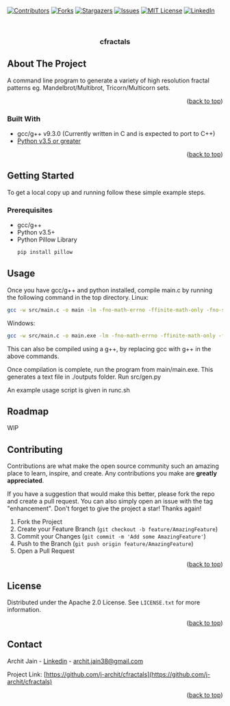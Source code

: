<div id="top"></div>
<!--
*** Thanks for checking out the Best-README-Template. If you have a suggestion
*** that would make this better, please fork the repo and create a pull request
*** or simply open an issue with the tag "enhancement".
*** Don't forget to give the project a star!
*** Thanks again! Now go create something AMAZING! :D
-->

<!-- PROJECT SHIELDS -->
<!--
*** I'm using markdown "reference style" links for readability.
*** Reference links are enclosed in brackets [ ] instead of parentheses ( ).
*** See the bottom of this document for the declaration of the reference variables
*** for contributors-url, forks-url, etc. This is an optional, concise syntax you may use.
*** https://www.markdownguide.org/basic-syntax/#reference-style-links
-->
[![Contributors][contributors-shield]][contributors-url]
[![Forks][forks-shield]][forks-url]
[![Stargazers][stars-shield]][stars-url]
[![Issues][issues-shield]][issues-url]
[![MIT License][license-shield]][license-url]
[![LinkedIn][linkedin-shield]][linkedin-url]



<!-- PROJECT LOGO -->
<br />
<div align="center">
  <a href="https://github.com/j-archit/cfractals/">
    <!-- <img src="images/logo.png" alt="Logo" width="80" height="80"> -->
  </a>

<h3 align="center">cfractals</h3>

  <p align="center">
    <!--
    <br />
    <a href="https://github.com/j-archit/cfractals"><strong>Explore the docs »</strong></a>
    <br />
    <br />
    <a href="https://github.com/j-archit/cfractals">View Demo</a>
    ·
    <a href="https://github.com/j-archit/cfractals/issues">Report Bug</a>
    ·
    <a href="https://github.com/j-archit/cfractals/issues">Request Feature</a>
    -->
  </p>
</div>

<!-- TABLE OF CONTENTS -->
<!--
<details>
  <summary>Table of Contents</summary>
  <ol>
    <li>
      <a href="#about-the-project">About The Project</a>
      <ul>
        <li><a href="#built-with">Built With</a></li>
      </ul>
    </li>
    <li>
      <a href="#getting-started">Getting Started</a>
      <ul>
        <li><a href="#prerequisites">Prerequisites</a></li>
        <li><a href="#installation">Installation</a></li>
      </ul>
    </li>
    <li><a href="#usage">Usage</a></li>
    <li><a href="#roadmap">Roadmap</a></li>
    <li><a href="#contributing">Contributing</a></li>
    <li><a href="#license">License</a></li>
    <li><a href="#contact">Contact</a></li>
    <li><a href="#acknowledgments">Acknowledgments</a></li>
  </ol>
</details>
-->



<!-- ABOUT THE PROJECT -->
## About The Project
A command line program to generate a variety of high resolution fractal patterns eg. Mandelbrot/Multibrot, Tricorn/Multicorn sets.
<!--
[![Product Name Screen Shot][product-screenshot]](https://example.com)

Here's a blank template to get started: To avoid retyping too much info. Do a search and replace with your text editor for the following: `github_username`, `cfractals`, `twitter_handle`, `linkedin_username`, `email`, `email_client`, `project_title`, `project_description`
-->
<p align="right">(<a href="#top">back to top</a>)</p>



### Built With

* gcc/g++ v9.3.0 (Currently written in C and is expected to port to C++)
* [Python v3.5 or greater](https://www.python.org/)
<!--
* [Next.js](https://nextjs.org/)
* [React.js](https://reactjs.org/)
* [Vue.js](https://vuejs.org/)
* [Angular](https://angular.io/)
* [Svelte](https://svelte.dev/)
* [Laravel](https://laravel.com)
* [Bootstrap](https://getbootstrap.com)
* [JQuery](https://jquery.com)
-->
<p align="right">(<a href="#top">back to top</a>)</p>


<!-- GETTING STARTED -->
## Getting Started

To get a local copy up and running follow these simple example steps.

### Prerequisites

<!--This is an example of how to list things you need to use the software and how to install them.-->
* gcc/g++
  <!--
  ```sh
  npm install npm@latest -g
  ```
  -->
* Python v3.5+
* Python Pillow Library
  ```sh
  pip install pillow
  ```
<!--
### Installation

1. Get a free API Key at [https://example.com](https://example.com)
2. Clone the repo
   ```sh
   git clone https://github.com/j-archit/cfractals.git
   ```
3. Install NPM packages
   ```sh
   npm install
   ```
4. Enter your API in `config.js`
   ```js
   const API_KEY = 'ENTER YOUR API';
   ```

<p align="right">(<a href="#top">back to top</a>)</p>
-->


<!-- USAGE EXAMPLES -->
## Usage
Once you have gcc/g++ and python installed, compile main.c by running the following command in the top directory.
Linux:
  ```sh
  gcc -w src/main.c -o main -lm -fno-math-errno -ffinite-math-only -fno-signed-zeros -fsingle-precision-constant
  ```
Windows:
  ```sh
  gcc -w src/main.c -o main.exe -lm -fno-math-errno -ffinite-math-only -fno-signed-zeros -fsingle-precision-constant
  ```
  This can also be compiled using a g++, by replacing gcc with g++ in the above commands.
  
Once compilation is complete, run the program from main/main.exe.
This generates a text file in ./outputs folder. 
Run src/gen.py

An example usage script is given in runc.sh
<!--
Use this space to show useful examples of how a project can be used. Additional screenshots, code examples and demos work well in this space. You may also link to more resources.

_For more examples, please refer to the [Documentation](https://example.com)_

<p align="right">(<a href="#top">back to top</a>)</p>
-->

<!-- ROADMAP -->
## Roadmap
<!--
- [] Feature 1
- [] Feature 2
- [] Feature 3
    - [] Nested Feature

See the [open issues](https://github.com/j-archit/cfractals/issues) for a full list of proposed features (and known issues).

<p align="right">(<a href="#top">back to top</a>)</p>
-->
WIP


<!-- CONTRIBUTING -->
## Contributing

Contributions are what make the open source community such an amazing place to learn, inspire, and create. Any contributions you make are **greatly appreciated**.

If you have a suggestion that would make this better, please fork the repo and create a pull request. You can also simply open an issue with the tag "enhancement".
Don't forget to give the project a star! Thanks again!

1. Fork the Project
2. Create your Feature Branch (`git checkout -b feature/AmazingFeature`)
3. Commit your Changes (`git commit -m 'Add some AmazingFeature'`)
4. Push to the Branch (`git push origin feature/AmazingFeature`)
5. Open a Pull Request

<p align="right">(<a href="#top">back to top</a>)</p>



<!-- LICENSE -->
## License

Distributed under the Apache 2.0 License. See `LICENSE.txt` for more information.

<p align="right">(<a href="#top">back to top</a>)</p>



<!-- CONTACT -->
## Contact

Archit Jain - [Linkedin](https://linkedin.com/in/j-archit/) - archit.jain38@gmail.com

Project Link: [https://github.com/j-archit/cfractals](https://github.com/j-archit/cfractals)

<p align="right">(<a href="#top">back to top</a>)</p>



<!-- ACKNOWLEDGMENTS -->
<!--
## Acknowledgments

* []()
* []()
* []()

<p align="right">(<a href="#top">back to top</a>)</p>
-->


<!-- MARKDOWN LINKS & IMAGES -->
<!-- https://www.markdownguide.org/basic-syntax/#reference-style-links -->
[contributors-shield]: https://img.shields.io/github/contributors/j-archit/cfractals.svg?style=for-the-badge
[contributors-url]: https://github.com/j-archit/cfractals/graphs/contributors
[forks-shield]: https://img.shields.io/github/forks/j-archit/cfractals.svg?style=for-the-badge
[forks-url]: https://github.com/j-archit/cfractals/network/members
[stars-shield]: https://img.shields.io/github/stars/j-archit/cfractals.svg?style=for-the-badge
[stars-url]: https://github.com/j-archit/cfractals/stargazers
[issues-shield]: https://img.shields.io/github/issues/j-archit/cfractals.svg?style=for-the-badge
[issues-url]: https://github.com/j-archit/cfractals/issues
[license-shield]: https://img.shields.io/github/license/j-archit/cfractals.svg?style=for-the-badge
[license-url]: https://github.com/j-archit/cfractals/blob/master/LICENSE.txt
[linkedin-shield]: https://img.shields.io/badge/-LinkedIn-black.svg?style=for-the-badge&logo=linkedin&colorB=555
[linkedin-url]: https://linkedin.com/in/j-archit
[product-screenshot]: images/screenshot.png
